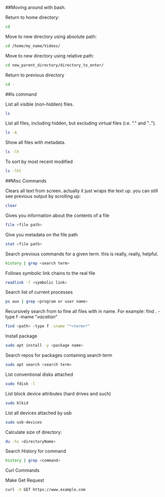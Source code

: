 ##Moving around with bash.

Return to home directory:
```bash
cd
```

Move to new directory using absolute path:
```bash
cd /home/my_name/Videos/
```

Move to new directory using relative path:
```bash
cd new_parent_directory/directory_to_enter/
```

Return to previous directory
```bash
cd -
```

##ls command

List all visible (non-hidden) files.
```bash
ls
```

List all files, including hidden, but excluding virtual files (i.e. "." and "..").
```bash
ls -A
```

Show all files with metadata.
```bash
ls -lh
```
To sort by most recent modified
```bash
ls -lht
```



##Misc Commands

Clears all text from screen. actually it just wraps the text up. you can still see previous output by scrolling up:
```bash
clear 
```

Gives you information about the contents of a file
```bash
file <file path> 
```

Give you metadata on the file path
```bash
stat <file path> 
```

Search previous commands for a given term. this is really, really, helpful. 
```bash
history | grep <search term> 
```

Follows symbolic link chains to the real file
```bash
readlink -f <symbolic link> 
```

Search list of current processes
```bash
ps aux | grep <program or user name> 
```

Recursively search from <path> to fine all files with <term> in name. For example: find . -type f -iname "*vacation*"
```bash
find <path> -type f -iname "*<term>*" 
```

Install package
```bash
sudo apt install -y <package name> 
```

Search repos for packages containing search term
```bash
sudo apt search <search term> 
```

List conventional disks attached
```bash
sudo fdisk -l 
```

List block device attributes (hard drives and such)
```bash
sudo blkid 
```

List all devices attached by usb
```bash
sudo usb-devices 
```

Calculate size of directory:
```bash
du -hs <directoryName>
```

Search History for command
```bash
history | grep <command>
```

Curl Commands

Make Get Request
```bash
curl -X GET https://www.example.com
```
